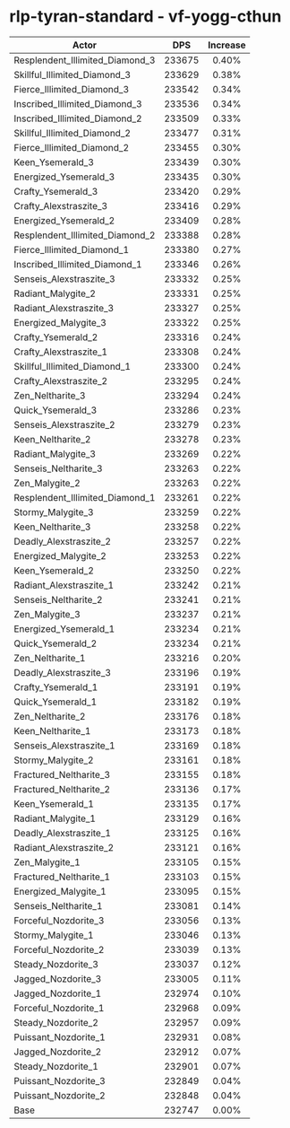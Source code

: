 # rlp-tyran-standard - vf-yogg-cthun
| Actor | DPS | Increase |
|---|:---:|:---:|
|Resplendent_Illimited_Diamond_3|233675|0.40%|
|Skillful_Illimited_Diamond_3|233629|0.38%|
|Fierce_Illimited_Diamond_3|233542|0.34%|
|Inscribed_Illimited_Diamond_3|233536|0.34%|
|Inscribed_Illimited_Diamond_2|233509|0.33%|
|Skillful_Illimited_Diamond_2|233477|0.31%|
|Fierce_Illimited_Diamond_2|233455|0.30%|
|Keen_Ysemerald_3|233439|0.30%|
|Energized_Ysemerald_3|233435|0.30%|
|Crafty_Ysemerald_3|233420|0.29%|
|Crafty_Alexstraszite_3|233416|0.29%|
|Energized_Ysemerald_2|233409|0.28%|
|Resplendent_Illimited_Diamond_2|233388|0.28%|
|Fierce_Illimited_Diamond_1|233380|0.27%|
|Inscribed_Illimited_Diamond_1|233346|0.26%|
|Senseis_Alexstraszite_3|233332|0.25%|
|Radiant_Malygite_2|233331|0.25%|
|Radiant_Alexstraszite_3|233327|0.25%|
|Energized_Malygite_3|233322|0.25%|
|Crafty_Ysemerald_2|233316|0.24%|
|Crafty_Alexstraszite_1|233308|0.24%|
|Skillful_Illimited_Diamond_1|233300|0.24%|
|Crafty_Alexstraszite_2|233295|0.24%|
|Zen_Neltharite_3|233294|0.24%|
|Quick_Ysemerald_3|233286|0.23%|
|Senseis_Alexstraszite_2|233279|0.23%|
|Keen_Neltharite_2|233278|0.23%|
|Radiant_Malygite_3|233269|0.22%|
|Senseis_Neltharite_3|233263|0.22%|
|Zen_Malygite_2|233263|0.22%|
|Resplendent_Illimited_Diamond_1|233261|0.22%|
|Stormy_Malygite_3|233259|0.22%|
|Keen_Neltharite_3|233258|0.22%|
|Deadly_Alexstraszite_2|233257|0.22%|
|Energized_Malygite_2|233253|0.22%|
|Keen_Ysemerald_2|233250|0.22%|
|Radiant_Alexstraszite_1|233242|0.21%|
|Senseis_Neltharite_2|233241|0.21%|
|Zen_Malygite_3|233237|0.21%|
|Energized_Ysemerald_1|233234|0.21%|
|Quick_Ysemerald_2|233234|0.21%|
|Zen_Neltharite_1|233216|0.20%|
|Deadly_Alexstraszite_3|233196|0.19%|
|Crafty_Ysemerald_1|233191|0.19%|
|Quick_Ysemerald_1|233182|0.19%|
|Zen_Neltharite_2|233176|0.18%|
|Keen_Neltharite_1|233173|0.18%|
|Senseis_Alexstraszite_1|233169|0.18%|
|Stormy_Malygite_2|233161|0.18%|
|Fractured_Neltharite_3|233155|0.18%|
|Fractured_Neltharite_2|233136|0.17%|
|Keen_Ysemerald_1|233135|0.17%|
|Radiant_Malygite_1|233129|0.16%|
|Deadly_Alexstraszite_1|233125|0.16%|
|Radiant_Alexstraszite_2|233121|0.16%|
|Zen_Malygite_1|233105|0.15%|
|Fractured_Neltharite_1|233103|0.15%|
|Energized_Malygite_1|233095|0.15%|
|Senseis_Neltharite_1|233081|0.14%|
|Forceful_Nozdorite_3|233056|0.13%|
|Stormy_Malygite_1|233046|0.13%|
|Forceful_Nozdorite_2|233039|0.13%|
|Steady_Nozdorite_3|233037|0.12%|
|Jagged_Nozdorite_3|233005|0.11%|
|Jagged_Nozdorite_1|232974|0.10%|
|Forceful_Nozdorite_1|232968|0.09%|
|Steady_Nozdorite_2|232957|0.09%|
|Puissant_Nozdorite_1|232931|0.08%|
|Jagged_Nozdorite_2|232912|0.07%|
|Steady_Nozdorite_1|232901|0.07%|
|Puissant_Nozdorite_3|232849|0.04%|
|Puissant_Nozdorite_2|232848|0.04%|
|Base|232747|0.00%|
